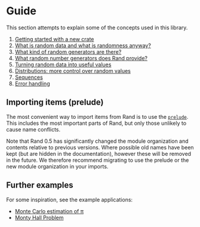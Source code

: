 # Guide

This section attempts to explain some of the concepts used in this library.

1.  [Getting started with a new crate](guide-cargo.md)
1.  [What is random data and what is randomness anyway?](guide-data.md)
1.  [What kind of random generators are there?](guide-gen.md)
1.  [What random number generators does Rand provide?](guide-rngs.md)
1.  [Turning random data into useful values](guide-values.md)
1.  [Distributions: more control over random values](guide-dist.md)
1.  [Sequences](guide-seq.md)
1.  [Error handling](guide-err.md)

## Importing items (prelude)

The most convenient way to import items from Rand is to use the [`prelude`].
This includes the most important parts of Rand, but only those unlikely to
cause name conflicts.

Note that Rand 0.5 has significantly changed the module organization and
contents relative to previous versions. Where possible old names have been
kept (but are hidden in the documentation), however these will be removed
in the future. We therefore recommend migrating to use the prelude or the
new module organization in your imports.


## Further examples

For some inspiration, see the example applications:

- [Monte Carlo estimation of π](
  https://github.com/rust-random/rand/blob/master/examples/monte-carlo.rs)
- [Monty Hall Problem](
   https://github.com/rust-random/rand/blob/master/examples/monty-hall.rs)

[`prelude`]: https://docs.rs/rand/latest/rand/prelude/

